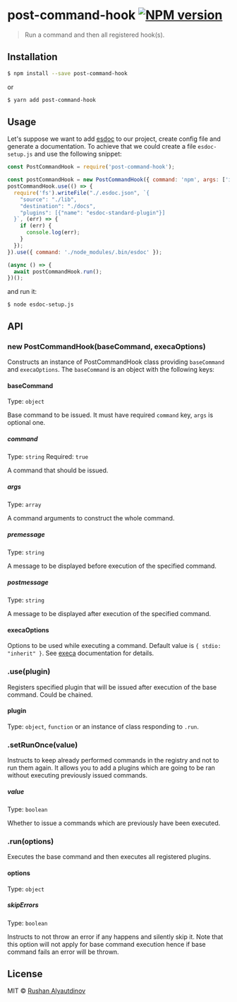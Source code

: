 # post-command-hook [![NPM version][npm-image]][npm-url]
> Run a command and then all registered hook(s).

## Installation

```sh
$ npm install --save post-command-hook
```

or

```sh
$ yarn add post-command-hook
```

## Usage

Let's suppose we want to add [esdoc](https://github.com/esdoc/esdoc) to our project, create config file and generate a documentation. To achieve that we could create a file `esdoc-setup.js` and use the following snippet:

```js
const PostCommandHook = require('post-command-hook');

const postCommandHook = new PostCommandHook({ command: 'npm', args: ['i', '--save-dev', 'esdoc', 'esdoc-standard-plugin'] });
postCommandHook.use(() => {
  require('fs').writeFile("./.esdoc.json", `{
    "source": "./lib",
    "destination": "./docs",
    "plugins": [{"name": "esdoc-standard-plugin"}]
  }`, (err) => {
    if (err) {
      console.log(err);
    }
  });
}).use({ command: './node_modules/.bin/esdoc' });

(async () => {
  await postCommandHook.run();
})();
```

and run it:

```shell
$ node esdoc-setup.js
```

## API

### new PostCommandHook(baseCommand, execaOptions)

Constructs an instance of PostCommandHook class providing `baseCommand` and `execaOptions`. The `baseCommand` is an object with the following keys:

#### baseCommand

Type: `object`

Base command to be issued. It must have required `command` key, `args` is optional one.

##### command
Type: `string`
Required: `true`

A command that should be issued.

##### args
Type: `array`

A command arguments to construct the whole command.

##### premessage
Type: `string`

A message to be displayed before execution of the specified command.

##### postmessage
Type: `string`

A message to be displayed after execution of the specified command.

#### execaOptions

Options to be used while executing a command. Default value is `{ stdio: "inherit" }`. See [execa](https://github.com/sindresorhus/execa) documentation for details.

### .use(plugin)

Registers specified plugin that will be issued after execution of the base command. Could be chained.

#### plugin
Type: `object`, `function` or an instance of class responding to `.run`.

### .setRunOnce(value)

Instructs to keep already performed commands in the registry and not to run them again. It allows you to add a plugins which are going to be ran without executing previously issued commands.

##### value

Type: `boolean`

Whether to issue a commands which are previously have been executed.

### .run(options)

Executes the base command and then executes all registered plugins.

#### options

Type: `object`

##### skipErrors

Type: `boolean`

Instructs to not throw an error if any happens and silently skip it. Note that this option will not apply for base command execution hence if base command fails an error will be thrown.

## License

MIT © [Rushan Alyautdinov](https://github.com/akgondber)


[npm-image]: https://img.shields.io/npm/v/post-command-hook.svg?style=flat
[npm-url]: https://npmjs.org/package/post-command-hook
